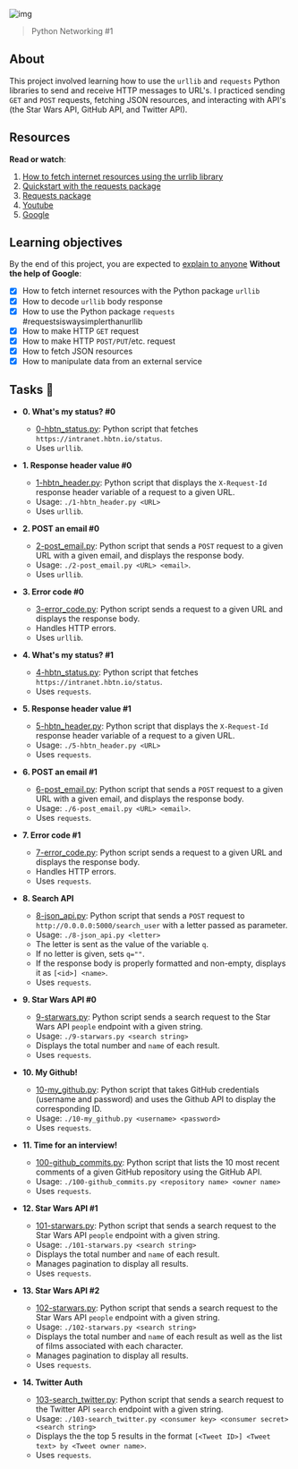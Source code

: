 ![img](https://assets.imaginablefutures.com/media/images/ALX_Logo.max-200x150.png)

> Python Networking #1

## About

This project involved learning how to use the `urllib` and `requests` Python
libraries to send and receive HTTP messages to URL's. I practiced sending `GET`
and `POST` requests, fetching JSON resources, and interacting with API's (the
Star Wars API, GitHub API, and Twitter API).

## Resources

**Read or watch**:

1. [How to fetch internet resources using the urrlib library](https://docs.python.org/3/howto/urllib2.html)
2. [Quickstart with the requests package](https://requests.readthedocs.io/en/latest/)
3. [Requests package](https://pypi.org/project/requests/)
4. [Youtube](https://www.youtube.com/results?search_query=python+networking+request+and+urllib)
5. [Google](https://www.google.com/search?q=python+networking+urllib+and+requests)

## Learning objectives

By the end of this project, you are expected to [explain to anyone]() **Without the help of Google**:

- [x] How to fetch internet resources with the Python package `urllib`
- [x] How to decode `urllib` body response
- [x] How to use the Python package `requests` #requestsiswaysimplerthanurllib
- [x] How to make HTTP `GET` request
- [x] How to make HTTP `POST/PUT`/etc. request
- [x] How to fetch JSON resources
- [x] How to manipulate data from an external service

## Tasks :page_with_curl:

- **0. What's my status? #0**

  - [0-hbtn_status.py](./0-hbtn_status.py): Python script that fetches
    `https://intranet.hbtn.io/status`.
  - Uses `urllib`.

* **1. Response header value #0**

  - [1-hbtn_header.py](./1-hbtn_header.py): Python script that displays the
    `X-Request-Id` response header variable of a request to a given URL.
  - Usage: `./1-hbtn_header.py <URL>`
  - Uses `urllib`.

* **2. POST an email #0**

  - [2-post_email.py](./2-post_email.py): Python script that sends a `POST`
    request to a given URL with a given email, and displays the response body.
  - Usage: `./2-post_email.py <URL> <email>`.
  - Uses `urllib`.

* **3. Error code #0**

  - [3-error_code.py](./3-error_code.py): Python script sends a request to
    a given URL and displays the response body.
  - Handles HTTP errors.
  - Uses `urllib`.

* **4. What's my status? #1**

  - [4-hbtn_status.py](./4-hbtn_status.py): Python script that fetches
    `https://intranet.hbtn.io/status`.
  - Uses `requests`.

* **5. Response header value #1**

  - [5-hbtn_header.py](./5-hbtn_header.py): Python script that displays the
    `X-Request-Id` response header variable of a request to a given URL.
  - Usage: `./5-hbtn_header.py <URL>`
  - Uses `requests`.

* **6. POST an email #1**

  - [6-post_email.py](./6-post_email.py): Python script that sends a `POST`
    request to a given URL with a given email, and displays the response body.
  - Usage: `./6-post_email.py <URL> <email>`.
  - Uses `requests`.

* **7. Error code #1**

  - [7-error_code.py](./7-error_code.py): Python script sends a request to
    a given URL and displays the response body.
  - Handles HTTP errors.
  - Uses `requests`.

* **8. Search API**

  - [8-json_api.py](./8-json_api.py): Python script that sends a `POST` request
    to `http://0.0.0.0:5000/search_user` with a letter passed as parameter.
  - Usage: `./8-json_api.py <letter>`
  - The letter is sent as the value of the variable `q`.
  - If no letter is given, sets `q=""`.
  - If the response body is properly formatted and non-empty, displays it as
    `[<id>] <name>`.
  - Uses `requests`.

* **9. Star Wars API #0**

  - [9-starwars.py](./9-starwars.py): Python script sends a search request to
    the Star Wars API `people` endpoint with a given string.
  - Usage: `./9-starwars.py <search string>`
  - Displays the total number and `name` of each result.
  - Uses `requests`.

* **10. My Github!**

  - [10-my_github.py](./10-my_github.py): Python script that takes GitHub
    credentials (username and password) and uses the Github API to display the
    corresponding ID.
  - Usage: `./10-my_github.py <username> <password>`
  - Uses `requests`.

* **11. Time for an interview!**

  - [100-github_commits.py](./100-github_commits.py): Python script that lists
    the 10 most recent comments of a given GitHub repository using the GitHub API.
  - Usage: `./100-github_commits.py <repository name> <owner name>`
  - Uses `requests`.

* **12. Star Wars API #1**

  - [101-starwars.py](./101-starwars.py): Python script that sends a search
    request to the Star Wars API `people` endpoint with a given string.
  - Usage: `./101-starwars.py <search string>`
  - Displays the total number and `name` of each result.
  - Manages pagination to display all results.
  - Uses `requests`.

* **13. Star Wars API #2**

  - [102-starwars.py](./102-starwars.py): Python script that sends a search
    request to the Star Wars API `people` endpoint with a given string.
  - Usage: `./102-starwars.py <search string>`
  - Displays the total number and `name` of each result as well as the list of
    films associated with each character.
  - Manages pagination to display all results.
  - Uses `requests`.

* **14. Twitter Auth**

  - [103-search_twitter.py](./103-search_twitter.py): Python script that sends
    a search request to the Twitter API `search` endpoint with a given string.
  - Usage: `./103-search_twitter.py <consumer key> <consumer secret> <search string>`
  - Displays the the top 5 results in the format
    `[<Tweet ID>] <Tweet text> by <Tweet owner name>`.
  - Uses `requests`.
